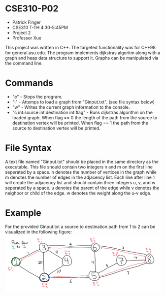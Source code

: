# CSE310-P02

* Patrick Finger
* CSE310 T-TH 4:30-5:45PM
* Project 2
* Professor Xue

This project was written in C++. The targeted functionality was for C++98 for general.asu.edu. The program implements 
dijkstras algoritm along with a graph and heap data structure to support it. Graphs can be manipulated via the command line.

# Commands
* "e" - Stops the program.
* "i" - Attemps to load a graph from "Ginput.txt". (see file syntax below)
* "w" - Writes the current graph information to the console.
* "c int:source int:destination int:flag" - Runs dijkstras algorithm on the loaded graph. When flag == 0 the length
of the path from the source to destination vertex will be printed. When flag == 1 the path from the source to destination
vertex will be printed.

# File Syntax
A text file named "Ginput.txt" should be placed in the same directory as the executable. This file should contain two integers
n and m on the first line seperated by a space. n denotes the number of vertices in the graph while m denotes the number of edges
in the adjacency list. Each line after line 1 will create the adjacency list and should contain three integers u, v, and w seperated
by a space. u denotes the parent of the edge while v denotes the neighbor or child of the edge. w denotes the weight along the u-v edge.

# Example
For the provided Ginput.txt a source to destination path from 1 to 2 can be visualized in the following figure:
![alt text](https://github.com/ohslyfox/CSE310-P02/blob/master/Ginput.png "Ginput.txt")
